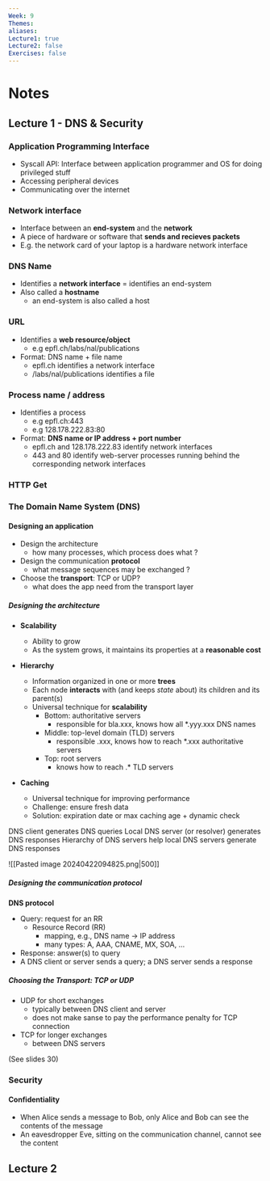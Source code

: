 ```yaml
---
Week: 9
Themes: 
aliases: 
Lecture1: true
Lecture2: false
Exercises: false
---
```


# Notes

## Lecture 1 - DNS & Security
### Application Programming Interface
- Syscall API: Interface between application programmer and OS for doing privileged stuff
- Accessing peripheral devices
- Communicating over the internet

### Network interface
- Interface between an **end-system** and the **network**
- A piece of hardware or software that **sends and recieves packets**
- E.g. the network card of your laptop is a hardware network interface

### DNS Name
- Identifies a **network interface** = identifies an end-system
- Also called a **hostname**
	- an end-system is also called a host

### URL
- Identifies a **web resource/object**
	- e.g epfl.ch/labs/nal/publications
- Format: DNS name + file name
	- epfl.ch identifies a network interface
	- /labs/nal/publications identifies a file

### Process name / address
- Identifies a process
	- e.g epfl.ch:443
	- e.g 128.178.222.83:80
- Format: **DNS name or IP address + port number**
	- epfl.ch and 128.178.222.83 identify network interfaces
	- 443 and 80 identify web-server processes running behind the corresponding network interfaces

### HTTP Get


### The Domain Name System (DNS)
#### Designing an application
- Design the architecture
	- how many processes, which process does what ?
- Design the communication **protocol**
	- what message sequences may be exchanged ?
- Choose the **transport**: TCP or UDP?
	- what does the app need from the transport layer

##### Designing the architecture
- **Scalability**
	- Ability to grow
	- As the system grows, it maintains its properties at a **reasonable cost**
- **Hierarchy**
	- Information organized in one or more **trees**
	- Each node **interacts** with (and keeps *state* about) its children and its parent(s)
	- Universal technique for **scalability**
		- Bottom: authoritative servers
			- responsible for bla.xxx, knows how all \*.yyy.xxx DNS names
		- Middle: top-level domain (TLD) servers
			- responsible .xxx, knows how to reach \*.xxx authoritative servers
		- Top: root servers
			- knows how to reach .\* TLD servers
		
- **Caching**
	- Universal technique for improving performance
	- Challenge: ensure fresh data
	- Solution: expiration date or max caching age + dynamic check

DNS client generates DNS queries
Local DNS server (or resolver) generates DNS responses
Hierarchy of DNS servers help local DNS servers generate DNS responses


![[Pasted image 20240422094825.png|500]]

##### Designing the communication protocol
**DNS protocol**
- Query: request for an RR
	- Resource Record (RR)
		- mapping, e.g., DNS name -> IP address
		- many types: A, AAA, CNAME, MX, SOA, ...
- Response: answer(s) to query
- A DNS client or server sends a query; a DNS server sends a response

##### Choosing the Transport: TCP or UDP
- UDP for short exchanges
	- typically between DNS client and server
	- does not make sanse to pay the performance penalty for TCP connection
- TCP for longer exchanges
	- between DNS servers

(See slides 30)

### Security
#### Confidentiality
- When Alice sends a message to Bob, only Alice and Bob can see the contents of the message
- An eavesdropper Eve, sitting on the communication channel, cannot see the content


## Lecture 2

